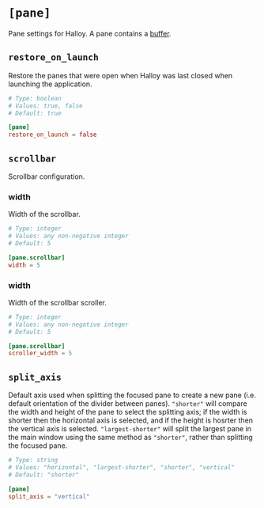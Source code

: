 # `[pane]`

Pane settings for Halloy. A pane contains a [buffer](../configuration//buffer.md).

## `restore_on_launch`

Restore the panes that were open when Halloy was last closed when launching the application.

```toml
# Type: boolean
# Values: true, false
# Default: true

[pane]
restore_on_launch = false
```

## `scrollbar`

Scrollbar configuration.

### width

Width of the scrollbar.

```toml
# Type: integer
# Values: any non-negative integer
# Default: 5

[pane.scrollbar]
width = 5
```

### width

Width of the scrollbar scroller.

```toml
# Type: integer
# Values: any non-negative integer
# Default: 5

[pane.scrollbar]
scroller_width = 5
```

## `split_axis`

Default axis used when splitting the focused pane to create a new pane (i.e. default orientation of the divider between panes).  `"shorter"` will compare the width and height of the pane to select the splitting axis;  if the width is shorter then the horizontal axis is selected, and if the height is hosrter then the vertical axis is selected.  `"largest-shorter"` will split the largest pane in the main window using the same method as `"shorter"`, rather than splitting the focused pane.

```toml
# Type: string
# Values: "horizontal", "largest-shorter", "shorter", "vertical"
# Default: "shorter"

[pane]
split_axis = "vertical"
```
